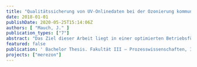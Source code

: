 ```yaml
---
title: "Qualitätssicherung von UV-Onlinedaten bei der Ozonierung kommunalen Abwassers - Identifizierung von Fouling mittels Onlinedatenanalyse zur Optimierung der Betriebsführung"
date: 2018-01-01
publishDate: 2020-05-25T15:14:06Z
authors: [ "Mauch, J." ]
publication_types: ["7"]
abstract: "Das Ziel dieser Arbeit liegt in einer optimierten Betriebsführung der Ozonierung kommunalen Abwassers durch Identifizierung von organischen und mineralischen Ablagerungen auf Sensoroberflächen (Fouling). Als Grundlage dienen die über einen Zeitraum von sieben Monaten aufgenommenen Onlinedaten zweier (unterschiedlicher) photometrischer Sondentypen zur Einzelwellenlängenmessung des SAK254 (s::can – i::scan) und zur spektralen Messung im UV- und UV/VIS-Bereich (TriOS – OPUS, WTW – CarboVis 705 IQ). a über die Dauer des Untersuchungszeitraums sowohl eine Problemanalyse des Praktischen Betriebs als auch eine zusätzliche Versuchsreihe zur Überprüfung der spektralen Foulingauswirkungen durchgeführt. Dabei zeigten sich die für die jeweiligen Sondentypen unterschiedlich stark ausgeprägte Effekte. Die spezifische Beschaffenheit und Funktionsweise von Reinigungsmodul und Trübungskompensation wirkt in hohem Maß auf die Entwicklung und Auswirkung des Foulings ein und beeinflusst die Werte entsprechend stark. Während des Betriebs einer SAK254-Sonde ist die Identifizierung von Fouling durch einen Abgleich des tatsächlichen Ozoneintrags mit der erwarteten SAK254-Reduktion (und umgekehrt) möglich (E-delta SAK-Diagramm). Die Versuche der spektralen Untersuchung zeigten im niedrigeren Wellenlängenbereich um 254 nm ein stärkerer Zuwachs, als bei höheren Wellenlängen um 360 nm nm zu verzeichnen war. Dieser Umstand führt zu einer unzureichenden Trübungskompensation sowie einem Anstieg des gemessenen SAK254. Zur Lösung dieser Problematik wurde ein sondeninterner Abgleich der Spektren durchgeführt, um so die Trübungskompensation mittels Integration eines Korrekturfaktors zu optimieren. Zur Identifizierung von Fouling anhand eines E-delta SAK-Diagramms oder zur Optimierung der Trübungskompensation per Korrekturfaktor, sind jedoch weitere Versuche notwendig."
featured: false
publication: ' Bachelor Thesis. Fakultät III – Prozesswissenschaften, Institut für Technischen Umweltschutz, FG Umweltverfahrenstechnik. Technische Universität Berlin'
projects: ["merezon"]
---
```


